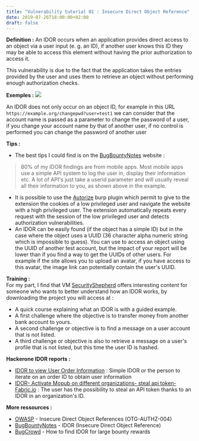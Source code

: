 ```yaml
---
title: "Vulnerability tutorial 01 : Insecure Direct Object Reference"
date: 2019-07-26T18:00:00+02:00
draft: false
---
```


**Definition :** An IDOR occurs when an application provides direct access to an object via a user input (e. g. an ID), if another user knows this ID they may be able to access this element without having the prior authorization to access it.

This vulnerability is due to the fact that the application takes the entries provided by the user and uses them to retrieve an object without performing enough authorization checks. 

**Exemples :**
![](/images/2019/vulns/idor_schema.png)

An IDOR does not only occur on an object ID, for example in this URL ```https://example.org/changepwd?user=test1``` we can consider that the account name is passed as a parameter to change the password of a user, if you change your account name by that of another user, if no control is performed you can change the password of another user

**Tips :**  
- The best tips I could find is on the [BugBountyNotes](https://www.bugbountynotes.com/training/tutorial?id=2) website :

> 80% of my IDOR findings are from mobile apps. Most mobile apps use a simple API system to log the user in, display their information etc. A lot of API's just take a userid parameter and will usually reveal all their information to you, as shown above in the example.

- It is possible to use the [Autorize](https://portswigger.net/bappstore/f9bbac8c4acf4aefa4d7dc92a991af2f) burp plugin which permit to give to the extension the cookies of a low privileged user and navigate the website with a high privileged user. The extension automatically repeats every request with the session of the low privileged user and detects authorization vulnerabilities.
- An IDOR can be easily found (if the object has a simple ID) but in the case where the object uses a UUID (36 character alpha numeric string which is impossible to guess). You can use to access an object using the UUID of another test account, but the impact of your report will be lower than if you find a way to get the UUIDs of other users. For example if the site allows you to upload an avatar, if you have access to this avatar, the image link can potentially contain the user's UUID.

**Training :**  
For my part, I find that VM [SecurityShepherd](https://github.com/OWASP/SecurityShepherd) offers interesting content for someone who wants to better understand how an IDOR works, by downloading the project you will access at :  
- A quick course explaining what an IDOR is with a guided example.  
- A first challenge where the objective is to transfer money from another bank account to yours.  
- A second challenge or objective is to find a message on a user account that is not listed.  
- A third challenge or objective is also to retrieve a message on a user's profile that is not listed, but this time the user ID is hashed.

**Hackerone IDOR reports :**  
- [IDOR to view User Order Information](https://hackerone.com/reports/287789) : Simple IDOR or the person to iterate on an order ID to obtain user information
- [IDOR- Activate Mopub on different organizations- steal api token- Fabric.io](https://hackerone.com/reports/95552) : The user has the possibility to steal an API token thanks to an IDOR in an organization's ID.


**More ressources :**  
- [OWASP](https://www.owasp.org/index.php/Testing_for_Insecure_Direct_Object_References_(OTG-AUTHZ-004)) - Insecure Direct Object References (OTG-AUTHZ-004)  
- [BugBountyNotes](https://www.bugbountynotes.com/training/tutorial?id=2) - IDOR (Insecure Direct Object Reference)  
- [BugCrowd](https://www.bugcrowd.com/blog/how-to-find-idor-insecure-direct-object-reference-vulnerabilities-for-large-bounty-rewards/) - How to find IDOR for large bounty rewards